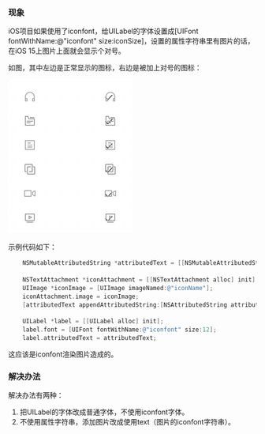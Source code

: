 ### 现象

iOS项目如果使用了iconfont，给UILabel的字体设置成[UIFont fontWithName:@"iconfont" size:iconSize]，设置的属性字符串里有图片的话，在iOS 15上图片上面就会显示个对号。

如图，其中左边是正常显示的图标，右边是被加上对号的图标：

![iOS15HookOnImage](./images/iOS15CheckMarkOnImage.jpg)

示例代码如下：

```objective-c
    NSMutableAttributedString *attributedText = [[NSMutableAttributedString alloc]init];
    
    NSTextAttachment *iconAttachment = [[NSTextAttachment alloc] init];
    UIImage *iconImage = [UIImage imageNamed:@"iconName"];
    iconAttachment.image = iconImage;
    [attributedText appendAttributedString:[NSAttributedString attributedStringWithAttachment:iconAttachment]];
    
    UILabel *label = [[UILabel alloc] init];
    label.font = [UIFont fontWithName:@"iconfont" size:12];
    label.attributedText = attributedText;
```

这应该是iconfont渲染图片造成的。

### 解决办法

解决办法有两种：

1. 把UILabel的字体改成普通字体，不使用iconfont字体。
2. 不使用属性字符串，添加图片改成使用text（图片的iconfont字符串）。

